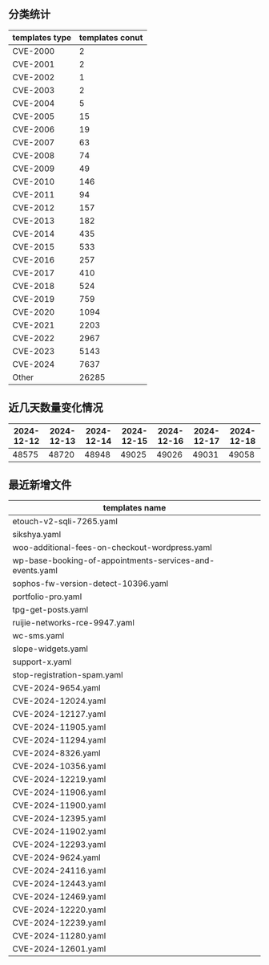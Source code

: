 ## 分类统计
| templates type | templates conut | 
| --- | --- |
| CVE-2000 | 2 |
| CVE-2001 | 2 |
| CVE-2002 | 1 |
| CVE-2003 | 2 |
| CVE-2004 | 5 |
| CVE-2005 | 15 |
| CVE-2006 | 19 |
| CVE-2007 | 63 |
| CVE-2008 | 74 |
| CVE-2009 | 49 |
| CVE-2010 | 146 |
| CVE-2011 | 94 |
| CVE-2012 | 157 |
| CVE-2013 | 182 |
| CVE-2014 | 435 |
| CVE-2015 | 533 |
| CVE-2016 | 257 |
| CVE-2017 | 410 |
| CVE-2018 | 524 |
| CVE-2019 | 759 |
| CVE-2020 | 1094 |
| CVE-2021 | 2203 |
| CVE-2022 | 2967 |
| CVE-2023 | 5143 |
| CVE-2024 | 7637 |
| Other | 26285 |
## 近几天数量变化情况
|2024-12-12 | 2024-12-13 | 2024-12-14 | 2024-12-15 | 2024-12-16 | 2024-12-17 | 2024-12-18|
|--- | ------ | ------ | ------ | ------ | ------ | ---|
|48575 | 48720 | 48948 | 49025 | 49026 | 49031 | 49058|
## 最近新增文件
| templates name | 
| --- |
| etouch-v2-sqli-7265.yaml |
| sikshya.yaml |
| woo-additional-fees-on-checkout-wordpress.yaml |
| wp-base-booking-of-appointments-services-and-events.yaml |
| sophos-fw-version-detect-10396.yaml |
| portfolio-pro.yaml |
| tpg-get-posts.yaml |
| ruijie-networks-rce-9947.yaml |
| wc-sms.yaml |
| slope-widgets.yaml |
| support-x.yaml |
| stop-registration-spam.yaml |
| CVE-2024-9654.yaml |
| CVE-2024-12024.yaml |
| CVE-2024-12127.yaml |
| CVE-2024-11905.yaml |
| CVE-2024-11294.yaml |
| CVE-2024-8326.yaml |
| CVE-2024-10356.yaml |
| CVE-2024-12219.yaml |
| CVE-2024-11906.yaml |
| CVE-2024-11900.yaml |
| CVE-2024-12395.yaml |
| CVE-2024-11902.yaml |
| CVE-2024-12293.yaml |
| CVE-2024-9624.yaml |
| CVE-2024-24116.yaml |
| CVE-2024-12443.yaml |
| CVE-2024-12469.yaml |
| CVE-2024-12220.yaml |
| CVE-2024-12239.yaml |
| CVE-2024-11280.yaml |
| CVE-2024-12601.yaml |

